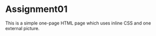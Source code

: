 # Assignment01

This is a simple one-page HTML page which uses inline CSS and one external picture.
